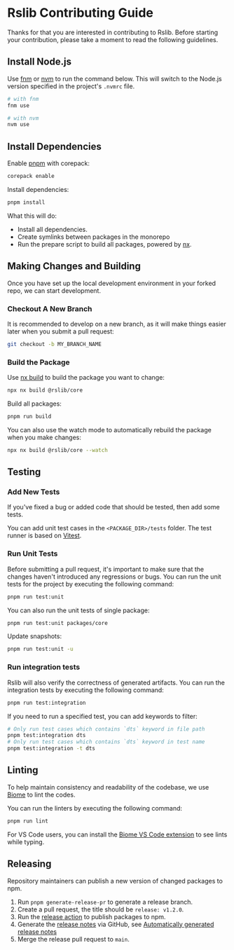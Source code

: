 # Rslib Contributing Guide

Thanks for that you are interested in contributing to Rslib. Before starting your contribution, please take a moment to read the following guidelines.

## Install Node.js

Use [fnm](https://github.com/Schniz/fnm) or [nvm](https://github.com/nvm-sh/nvm) to run the command below. This will switch to the Node.js version specified in the project's `.nvmrc` file.

```bash
# with fnm
fnm use

# with nvm
nvm use
```

## Install Dependencies

Enable [pnpm](https://pnpm.io/) with corepack:

```bash
corepack enable
```

Install dependencies:

```bash
pnpm install
```

What this will do:

- Install all dependencies.
- Create symlinks between packages in the monorepo
- Run the prepare script to build all packages, powered by [nx](https://nx.dev/).

## Making Changes and Building

Once you have set up the local development environment in your forked repo, we can start development.

### Checkout A New Branch

It is recommended to develop on a new branch, as it will make things easier later when you submit a pull request:

```sh
git checkout -b MY_BRANCH_NAME
```

### Build the Package

Use [nx build](https://nx.dev/nx-api/nx/documents/run) to build the package you want to change:

```sh
npx nx build @rslib/core
```

Build all packages:

```sh
pnpm run build
```

You can also use the watch mode to automatically rebuild the package when you make changes:

```sh
npx nx build @rslib/core --watch
```

## Testing

### Add New Tests

If you've fixed a bug or added code that should be tested, then add some tests.

You can add unit test cases in the `<PACKAGE_DIR>/tests` folder. The test runner is based on [Vitest](https://vitest.dev/).

### Run Unit Tests

Before submitting a pull request, it's important to make sure that the changes haven't introduced any regressions or bugs. You can run the unit tests for the project by executing the following command:

```sh
pnpm run test:unit
```

You can also run the unit tests of single package:

```sh
pnpm run test:unit packages/core
```

Update snapshots:

```sh
pnpm run test:unit -u
```

### Run integration tests

Rslib will also verify the correctness of generated artifacts. You can run the integration tests by executing the following command:

```sh
pnpm run test:integration
```

If you need to run a specified test, you can add keywords to filter:

```sh
# Only run test cases which contains `dts` keyword in file path
pnpm test:integration dts
# Only run test cases which contains `dts` keyword in test name
pnpm test:integration -t dts
```

## Linting

To help maintain consistency and readability of the codebase, we use [Biome](https://github.com/biomejs/biome) to lint the codes.

You can run the linters by executing the following command:

```sh
pnpm run lint
```

For VS Code users, you can install the [Biome VS Code extension](https://marketplace.visualstudio.com/items?itemName=biomejs.biome) to see lints while typing.

## Releasing

Repository maintainers can publish a new version of changed packages to npm.

1. Run `pnpm generate-release-pr` to generate a release branch.
2. Create a pull request, the title should be `release: v1.2.0`.
3. Run the [release action](https://github.com/web-infra-dev/rsbuild/actions/workflows/release.yml) to publish packages to npm.
4. Generate the [release notes](https://github.com/web-infra-dev/rsbuild/releases) via GitHub, see [Automatically generated release notes](https://docs.github.com/en/repositories/releasing-projects-on-github/automatically-generated-release-notes)
5. Merge the release pull request to `main`.
